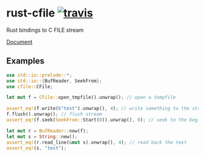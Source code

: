 # rust-cfile [![travis](https://travis-ci.org/flier/rust-cfile.svg?branch=master)](https://travis-ci.org/flier/rust-cfile)

Rust bindings to C FILE stream

[Document](http://flier.github.io/rust-cfile/doc/cfile)

## Examples

```rust
use std::io::prelude::*;
use std::io::{BufReader, SeekFrom};
use cfile::CFile;

let mut f = CFile::open_tmpfile().unwrap(); // open a tempfile

assert_eq!(f.write(b"test").unwrap(), 4); // write something to the stream
f.flush().unwrap(); // flush stream
assert_eq!(f.seek(SeekFrom::Start(0)).unwrap(), 0); // seek to the beginning of stream

let mut r = BufReader::new(f);
let mut s = String::new();
assert_eq!(r.read_line(&mut s).unwrap(), 4); // read back the text
assert_eq!(s, "test");
```

